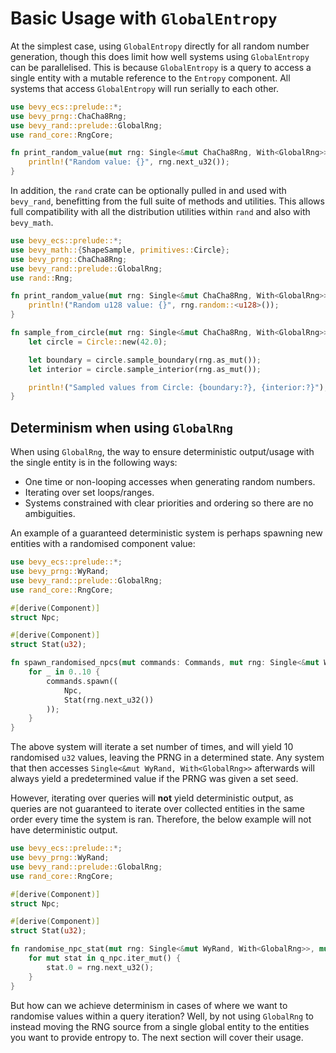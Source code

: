 # Basic Usage with `GlobalEntropy`

At the simplest case, using `GlobalEntropy` directly for all random number generation, though this does limit how well systems using `GlobalEntropy` can be parallelised. This is because `GlobalEntropy` is a query to access a single entity with a mutable reference to the `Entropy` component. All systems that access `GlobalEntropy` will run serially to each other.

```rust
use bevy_ecs::prelude::*;
use bevy_prng::ChaCha8Rng;
use bevy_rand::prelude::GlobalRng;
use rand_core::RngCore;

fn print_random_value(mut rng: Single<&mut ChaCha8Rng, With<GlobalRng>>) {
    println!("Random value: {}", rng.next_u32());
}
```

In addition, the `rand` crate can be optionally pulled in and used with `bevy_rand`, benefitting from the full suite of methods and utilities. This allows full compatibility with all the distribution utilities within `rand` and also with `bevy_math`.

```rust ignore
use bevy_ecs::prelude::*;
use bevy_math::{ShapeSample, primitives::Circle};
use bevy_prng::ChaCha8Rng;
use bevy_rand::prelude::GlobalRng;
use rand::Rng;

fn print_random_value(mut rng: Single<&mut ChaCha8Rng, With<GlobalRng>>) {
    println!("Random u128 value: {}", rng.random::<u128>());
}

fn sample_from_circle(mut rng: Single<&mut ChaCha8Rng, With<GlobalRng>>) {
    let circle = Circle::new(42.0);

    let boundary = circle.sample_boundary(rng.as_mut());
    let interior = circle.sample_interior(rng.as_mut());

    println!("Sampled values from Circle: {boundary:?}, {interior:?}");
}
```

## Determinism when using `GlobalRng`

When using `GlobalRng`, the way to ensure deterministic output/usage with the single entity is in the following ways:

- One time or non-looping accesses when generating random numbers.
- Iterating over set loops/ranges.
- Systems constrained with clear priorities and ordering so there are no ambiguities.

An example of a guaranteed deterministic system is perhaps spawning new entities with a randomised component value:

```rust
use bevy_ecs::prelude::*;
use bevy_prng::WyRand;
use bevy_rand::prelude::GlobalRng;
use rand_core::RngCore;

#[derive(Component)]
struct Npc;

#[derive(Component)]
struct Stat(u32);

fn spawn_randomised_npcs(mut commands: Commands, mut rng: Single<&mut WyRand, With<GlobalRng>>) {
    for _ in 0..10 {
        commands.spawn((
            Npc,
            Stat(rng.next_u32())
        ));
    }
}
```

The above system will iterate a set number of times, and will yield 10 randomised `u32` values, leaving the PRNG in a determined state. Any system that then accesses `Single<&mut WyRand, With<GlobalRng>>` afterwards will always yield a predetermined value if the PRNG was given a set seed.

However, iterating over queries will **not** yield deterministic output, as queries are not guaranteed to iterate over collected entities in the same order every time the system is ran. Therefore, the below example will not have deterministic output.

```rust
use bevy_ecs::prelude::*;
use bevy_prng::WyRand;
use bevy_rand::prelude::GlobalRng;
use rand_core::RngCore;

#[derive(Component)]
struct Npc;

#[derive(Component)]
struct Stat(u32);

fn randomise_npc_stat(mut rng: Single<&mut WyRand, With<GlobalRng>>, mut q_npc: Query<&mut Stat, With<Npc>>) {
    for mut stat in q_npc.iter_mut() {
        stat.0 = rng.next_u32();
    }
}
```

But how can we achieve determinism in cases of where we want to randomise values within a query iteration? Well, by not using `GlobalRng` to instead moving the RNG source from a single global entity to the entities you want to provide entropy to. The next section will cover their usage.
